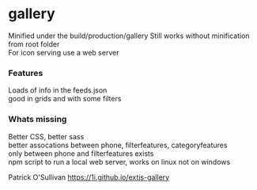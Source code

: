 # gallery

Minified under the build/production/gallery
Still works without minification from root folder  
For icon serving use a web server  

### Features
Loads of info in the feeds.json  
good in grids and with some filters  

### Whats missing
Better CSS, better sass  
better assocations between phone, filterfeatures, categoryfeatures  
only between phone and filterfeatures exists  
npm script to run a local web server, works on linux not on windows  



Patrick O'Sullivan
https://1i.github.io/extjs-gallery



